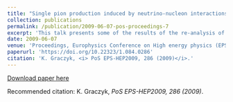 ```yaml
---
title: "Single pion production induced by neutrino-nucleon interactions"
collection: publications
permalink: /publication/2009-06-07-pos-proceedings-7
excerpt: 'This talk presents some of the results of the re-analysis of [Graczyk et al.] of the bubble chamber data for single pion production induced by neutrino scattering off deuteron. It is shown that ANL and BNL data are statistically consistent. The validity of the Adler relations (between P33(1232) resonance axial form factors) is also investigated.'
date: 2009-06-07
venue: 'Proceedings, Europhysics Conference on High energy physics (EPS-HEP 2009) : Cracow, Poland, July 16-22, 2009'
paperurl: 'https://doi.org/10.22323/1.084.0286'
citation: 'K. Graczyk, <i> PoS EPS-HEP2009, 286 (2009)</i>.'
---
```



[Download paper here](https://pos.sissa.it/084/286/pdf)

Recommended citation: K. Graczyk, <i>PoS EPS-HEP2009, 286 (2009)</i>.
